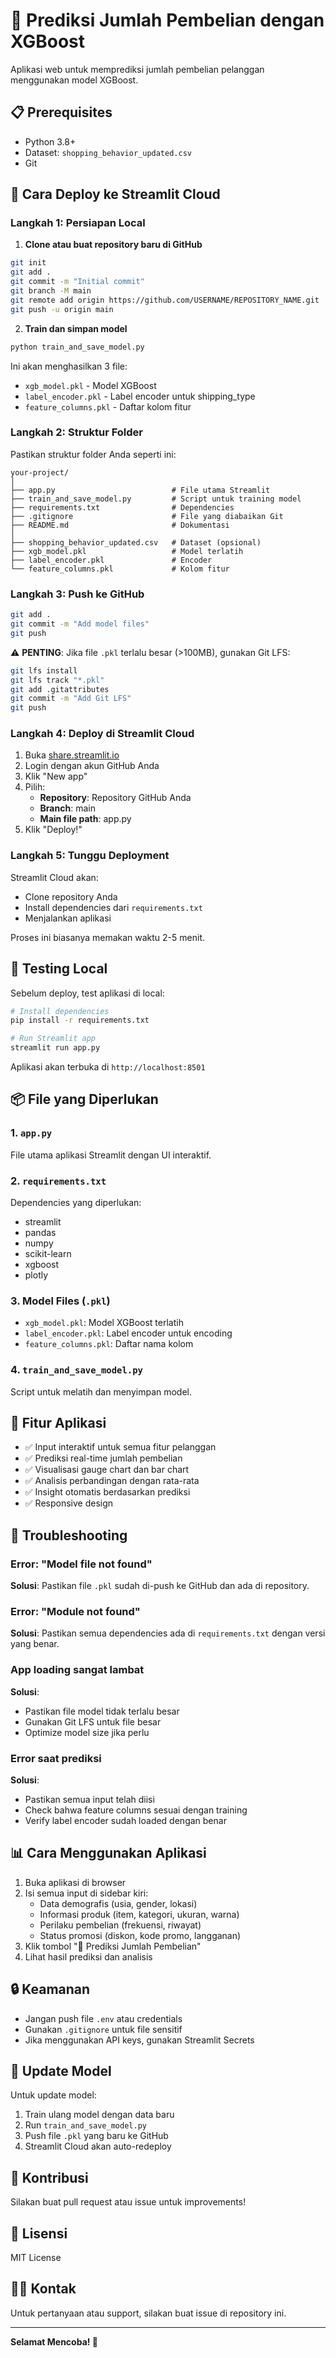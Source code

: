 # 🛒 Prediksi Jumlah Pembelian dengan XGBoost

Aplikasi web untuk memprediksi jumlah pembelian pelanggan menggunakan model XGBoost.

## 📋 Prerequisites

- Python 3.8+
- Dataset: `shopping_behavior_updated.csv`
- Git

## 🚀 Cara Deploy ke Streamlit Cloud

### Langkah 1: Persiapan Local

1. **Clone atau buat repository baru di GitHub**
```bash
git init
git add .
git commit -m "Initial commit"
git branch -M main
git remote add origin https://github.com/USERNAME/REPOSITORY_NAME.git
git push -u origin main
```

2. **Train dan simpan model**
```bash
python train_and_save_model.py
```

Ini akan menghasilkan 3 file:
- `xgb_model.pkl` - Model XGBoost
- `label_encoder.pkl` - Label encoder untuk shipping_type
- `feature_columns.pkl` - Daftar kolom fitur

### Langkah 2: Struktur Folder

Pastikan struktur folder Anda seperti ini:
```
your-project/
│
├── app.py                          # File utama Streamlit
├── train_and_save_model.py         # Script untuk training model
├── requirements.txt                # Dependencies
├── .gitignore                      # File yang diabaikan Git
├── README.md                       # Dokumentasi
│
├── shopping_behavior_updated.csv   # Dataset (opsional)
├── xgb_model.pkl                   # Model terlatih
├── label_encoder.pkl               # Encoder
└── feature_columns.pkl             # Kolom fitur
```

### Langkah 3: Push ke GitHub

```bash
git add .
git commit -m "Add model files"
git push
```

⚠️ **PENTING**: Jika file `.pkl` terlalu besar (>100MB), gunakan Git LFS:
```bash
git lfs install
git lfs track "*.pkl"
git add .gitattributes
git commit -m "Add Git LFS"
git push
```

### Langkah 4: Deploy di Streamlit Cloud

1. Buka [share.streamlit.io](https://share.streamlit.io)
2. Login dengan akun GitHub Anda
3. Klik "New app"
4. Pilih:
   - **Repository**: Repository GitHub Anda
   - **Branch**: main
   - **Main file path**: app.py
5. Klik "Deploy!"

### Langkah 5: Tunggu Deployment

Streamlit Cloud akan:
- Clone repository Anda
- Install dependencies dari `requirements.txt`
- Menjalankan aplikasi

Proses ini biasanya memakan waktu 2-5 menit.

## 🔧 Testing Local

Sebelum deploy, test aplikasi di local:

```bash
# Install dependencies
pip install -r requirements.txt

# Run Streamlit app
streamlit run app.py
```

Aplikasi akan terbuka di `http://localhost:8501`

## 📦 File yang Diperlukan

### 1. `app.py`
File utama aplikasi Streamlit dengan UI interaktif.

### 2. `requirements.txt`
Dependencies yang diperlukan:
- streamlit
- pandas
- numpy
- scikit-learn
- xgboost
- plotly

### 3. Model Files (`.pkl`)
- `xgb_model.pkl`: Model XGBoost terlatih
- `label_encoder.pkl`: Label encoder untuk encoding
- `feature_columns.pkl`: Daftar nama kolom

### 4. `train_and_save_model.py`
Script untuk melatih dan menyimpan model.

## 🎯 Fitur Aplikasi

- ✅ Input interaktif untuk semua fitur pelanggan
- ✅ Prediksi real-time jumlah pembelian
- ✅ Visualisasi gauge chart dan bar chart
- ✅ Analisis perbandingan dengan rata-rata
- ✅ Insight otomatis berdasarkan prediksi
- ✅ Responsive design

## 🐛 Troubleshooting

### Error: "Model file not found"
**Solusi**: Pastikan file `.pkl` sudah di-push ke GitHub dan ada di repository.

### Error: "Module not found"
**Solusi**: Pastikan semua dependencies ada di `requirements.txt` dengan versi yang benar.

### App loading sangat lambat
**Solusi**: 
- Pastikan file model tidak terlalu besar
- Gunakan Git LFS untuk file besar
- Optimize model size jika perlu

### Error saat prediksi
**Solusi**: 
- Pastikan semua input telah diisi
- Check bahwa feature columns sesuai dengan training
- Verify label encoder sudah loaded dengan benar

## 📊 Cara Menggunakan Aplikasi

1. Buka aplikasi di browser
2. Isi semua input di sidebar kiri:
   - Data demografis (usia, gender, lokasi)
   - Informasi produk (item, kategori, ukuran, warna)
   - Perilaku pembelian (frekuensi, riwayat)
   - Status promosi (diskon, kode promo, langganan)
3. Klik tombol "🔮 Prediksi Jumlah Pembelian"
4. Lihat hasil prediksi dan analisis

## 🔒 Keamanan

- Jangan push file `.env` atau credentials
- Gunakan `.gitignore` untuk file sensitif
- Jika menggunakan API keys, gunakan Streamlit Secrets

## 📝 Update Model

Untuk update model:
1. Train ulang model dengan data baru
2. Run `train_and_save_model.py`
3. Push file `.pkl` yang baru ke GitHub
4. Streamlit Cloud akan auto-redeploy

## 🤝 Kontribusi

Silakan buat pull request atau issue untuk improvements!

## 📄 Lisensi

MIT License

## 👨‍💻 Kontak

Untuk pertanyaan atau support, silakan buat issue di repository ini.

---

**Selamat Mencoba! 🚀**
